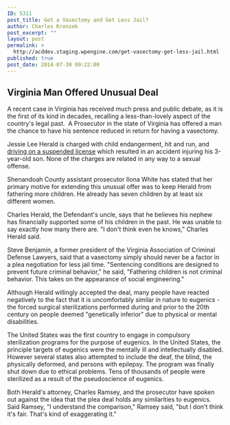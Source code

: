 ```yaml
---
ID: 5311
post_title: Get a Vasectomy and Get Less Jail?
author: Charles Kronzek
post_excerpt: ""
layout: post
permalink: >
  http://acddev.staging.wpengine.com/get-vasectomy-get-less-jail.html
published: true
post_date: 2014-07-30 09:22:00
---
```

<h2>Virginia Man Offered Unusual Deal</h2>
A recent case in Virginia has received much press and public debate, as it is the first of its kind in decades, recalling a less-than-lovely aspect of the country's legal past.  A Prosecutor in the state of Virginia has offered a man the chance to have his sentence reduced in return for having a vasectomy.

Jessie Lee Herald is charged with child endangerment, hit and run, and <a href="http://acddev.staging.wpengine.com/motor-vehicle-charges.html" target="_blank">driving on a suspended license</a> which resulted in an accident injuring his 3-year-old son. None of the charges are related in any way to a sexual offense.

Shenandoah County assistant prosecutor Ilona White has stated that her primary motive for extending this unusual offer was to keep Herald from fathering more children. He already has seven children by at least six different women.<!--more-->

Charles Herald, the Defendant's uncle, says that he believes his nephew has financially supported some of his children in the past. He was unable to say exactly how many there are. "I don't think even he knows," Charles Herald said.

Steve Benjamin, a former president of the Virginia Association of Criminal Defense Lawyers, said that a vasectomy simply should never be a factor in a plea negotiation for less jail time. "Sentencing conditions are designed to prevent future criminal behavior," he said, "Fathering children is not criminal behavior. This takes on the appearance of social engineering."

Although Herald willingly accepted the deal, many people have reacted negatively to the fact that it is uncomfortably similar in nature to eugenics - the forced surgical sterilizations performed during and prior to the 20th century on people deemed "genetically inferior" due to physical or mental disabilities.

The United States was the first country to engage in compulsory sterilization programs for the purpose of eugenics. In the United States, the principle targets of eugenics were the mentally ill and intellectually disabled. However several states also attempted to include the deaf, the blind, the physically deformed, and persons with epilepsy. The program was finally shut down due to ethical problems. Tens of thousands of people were sterilized as a result of the pseudoscience of eugenics.

Both Herald's attorney, Charles Ramsey, and the prosecutor have spoken out against the idea that the plea deal holds any similarities to eugenics. Said Ramsey, "I understand the comparison," Ramsey said, "but I don't think it's fair. That's kind of exaggerating it."